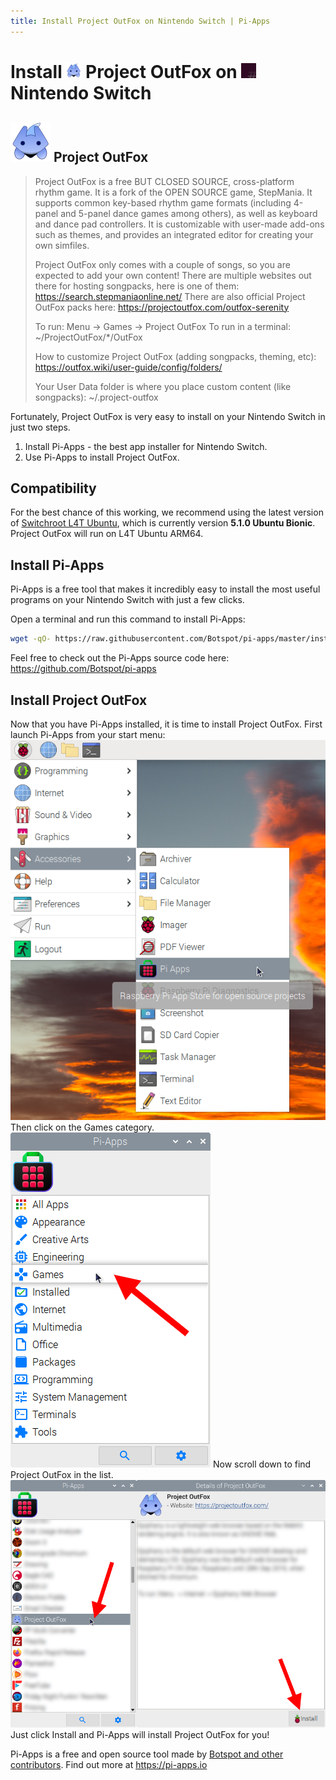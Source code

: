 ```yaml
---
title: Install Project OutFox on Nintendo Switch | Pi-Apps
---
```

<div class="simple-install-content content">

# Install <img src="/img/app-icons/Project OutFox/icon-64.png" height=24> Project OutFox on <img src=/img/other-icons/switchroot-icon.png height=24> Nintendo Switch

## <img src="/img/app-icons/Project OutFox/icon-64.png"> Project OutFox
> Project OutFox is a free BUT CLOSED SOURCE, cross-platform rhythm game. It is a fork of the OPEN SOURCE game, StepMania. It supports common key-based rhythm game formats (including 4-panel and 5-panel dance games among others), as well as keyboard and dance pad controllers.
> It is customizable with user-made add-ons such as themes, and provides an integrated editor for creating your own simfiles.
> 
> Project OutFox only comes with a couple of songs, so you are expected to add your own content! There are multiple websites out there for hosting songpacks, here is one of them: https://search.stepmaniaonline.net/
> There are also official Project OutFox packs here: https://projectoutfox.com/outfox-serenity
> 
> To run: Menu -> Games -> Project OutFox
> To run in a terminal: ~/ProjectOutFox/*/OutFox
> 
> How to customize Project OutFox (adding songpacks, theming, etc):
> https://outfox.wiki/user-guide/config/folders/
> 
> Your User Data folder is where you place custom content (like songpacks):
> ~/.project-outfox

Fortunately, Project OutFox is very easy to install on your Nintendo Switch in just two steps.
1. Install Pi-Apps - the best app installer for Nintendo Switch.
2. Use Pi-Apps to install Project OutFox.
</div>
<div class="simple-install-content content">

## Compatibility
For the best chance of this working, we recommend using the latest version of [Switchroot L4T Ubuntu](https://wiki.switchroot.org/en/Linux/Ubuntu-Install-Guide), which is currently version **5.1.0 Ubuntu Bionic**.
Project OutFox will run on L4T Ubuntu ARM64.
</div>
<div class="simple-install-content content">

## Install Pi-Apps

Pi-Apps is a free tool that makes it incredibly easy to install the most useful programs on your Nintendo Switch with just a few clicks.

Open a terminal and run this command to install Pi-Apps:
```bash
wget -qO- https://raw.githubusercontent.com/Botspot/pi-apps/master/install | bash
```
Feel free to check out the Pi-Apps source code here: https://github.com/Botspot/pi-apps
</div>
<div class="simple-install-content content">

## Install Project OutFox

Now that you have Pi-Apps installed, it is time to install Project OutFox.
First launch Pi-Apps from your start menu:
<img src="/img/start-menu.png">
Then click on the Games category.
<img src="/img/category-selections/Games.png">
Now scroll down to find Project OutFox in the list.
<img src="/img/app-icons/Project OutFox/app-selection.png">
Just click Install and Pi-Apps will install Project OutFox for you!
</div>
<div class="simple-install-content content">

Pi-Apps is a free and open source tool made by [Botspot and other contributors](/about/#contributors). Find out more at https://pi-apps.io
</div>
